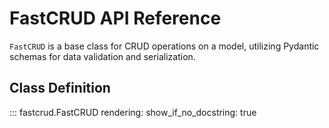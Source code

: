 # FastCRUD API Reference

`FastCRUD` is a base class for CRUD operations on a model, utilizing Pydantic schemas for data validation and serialization.

## Class Definition

::: fastcrud.FastCRUD
    rendering:
      show_if_no_docstring: true
